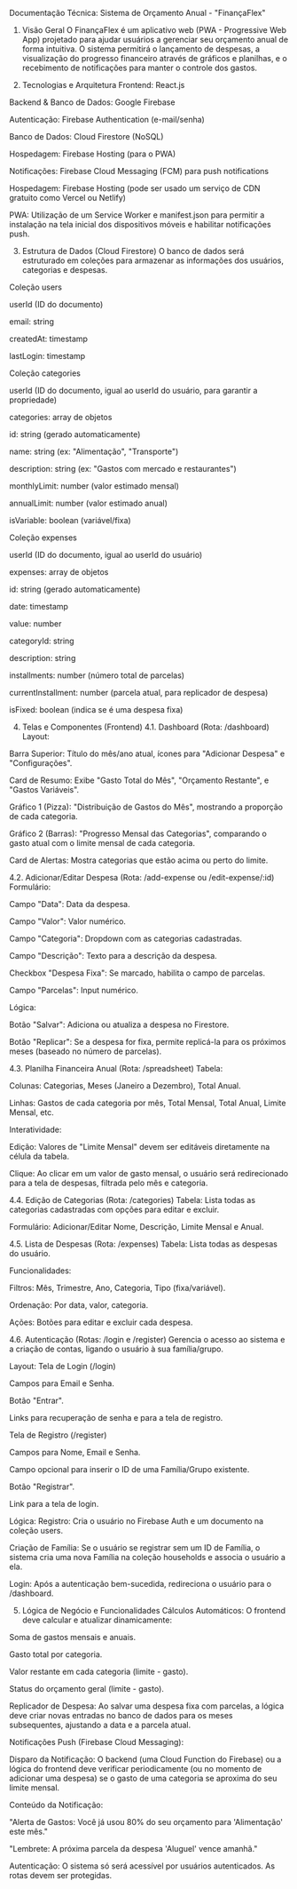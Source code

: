 Documentação Técnica: Sistema de Orçamento Anual - "FinançaFlex"
1. Visão Geral
O FinançaFlex é um aplicativo web (PWA - Progressive Web App) projetado para ajudar usuários a gerenciar seu orçamento anual de forma intuitiva. O sistema permitirá o lançamento de despesas, a visualização do progresso financeiro através de gráficos e planilhas, e o recebimento de notificações para manter o controle dos gastos.

2. Tecnologias e Arquitetura
Frontend: React.js

Backend & Banco de Dados: Google Firebase

Autenticação: Firebase Authentication (e-mail/senha)

Banco de Dados: Cloud Firestore (NoSQL)

Hospedagem: Firebase Hosting (para o PWA)

Notificações: Firebase Cloud Messaging (FCM) para push notifications

Hospedagem: Firebase Hosting (pode ser usado um serviço de CDN gratuito como Vercel ou Netlify)

PWA: Utilização de um Service Worker e manifest.json para permitir a instalação na tela inicial dos dispositivos móveis e habilitar notificações push.

3. Estrutura de Dados (Cloud Firestore)
O banco de dados será estruturado em coleções para armazenar as informações dos usuários, categorias e despesas.

Coleção users

userId (ID do documento)

email: string

createdAt: timestamp

lastLogin: timestamp

Coleção categories

userId (ID do documento, igual ao userId do usuário, para garantir a propriedade)

categories: array de objetos

id: string (gerado automaticamente)

name: string (ex: "Alimentação", "Transporte")

description: string (ex: "Gastos com mercado e restaurantes")

monthlyLimit: number (valor estimado mensal)

annualLimit: number (valor estimado anual)

isVariable: boolean (variável/fixa)

Coleção expenses

userId (ID do documento, igual ao userId do usuário)

expenses: array de objetos

id: string (gerado automaticamente)

date: timestamp

value: number

categoryId: string

description: string

installments: number (número total de parcelas)

currentInstallment: number (parcela atual, para replicador de despesa)

isFixed: boolean (indica se é uma despesa fixa)

4. Telas e Componentes (Frontend)
4.1. Dashboard (Rota: /dashboard)
Layout:

Barra Superior: Título do mês/ano atual, ícones para "Adicionar Despesa" e "Configurações".

Card de Resumo: Exibe "Gasto Total do Mês", "Orçamento Restante", e "Gastos Variáveis".

Gráfico 1 (Pizza): "Distribuição de Gastos do Mês", mostrando a proporção de cada categoria.

Gráfico 2 (Barras): "Progresso Mensal das Categorias", comparando o gasto atual com o limite mensal de cada categoria.

Card de Alertas: Mostra categorias que estão acima ou perto do limite.

4.2. Adicionar/Editar Despesa (Rota: /add-expense ou /edit-expense/:id)
Formulário:

Campo "Data": Data da despesa.

Campo "Valor": Valor numérico.

Campo "Categoria": Dropdown com as categorias cadastradas.

Campo "Descrição": Texto para a descrição da despesa.

Checkbox "Despesa Fixa": Se marcado, habilita o campo de parcelas.

Campo "Parcelas": Input numérico.

Lógica:

Botão "Salvar": Adiciona ou atualiza a despesa no Firestore.

Botão "Replicar": Se a despesa for fixa, permite replicá-la para os próximos meses (baseado no número de parcelas).

4.3. Planilha Financeira Anual (Rota: /spreadsheet)
Tabela:

Colunas: Categorias, Meses (Janeiro a Dezembro), Total Anual.

Linhas: Gastos de cada categoria por mês, Total Mensal, Total Anual, Limite Mensal, etc.

Interatividade:

Edição: Valores de "Limite Mensal" devem ser editáveis diretamente na célula da tabela.

Clique: Ao clicar em um valor de gasto mensal, o usuário será redirecionado para a tela de despesas, filtrada pelo mês e categoria.

4.4. Edição de Categorias (Rota: /categories)
Tabela: Lista todas as categorias cadastradas com opções para editar e excluir.

Formulário: Adicionar/Editar Nome, Descrição, Limite Mensal e Anual.

4.5. Lista de Despesas (Rota: /expenses)
Tabela: Lista todas as despesas do usuário.

Funcionalidades:

Filtros: Mês, Trimestre, Ano, Categoria, Tipo (fixa/variável).

Ordenação: Por data, valor, categoria.

Ações: Botões para editar e excluir cada despesa.

4.6. Autenticação (Rotas: /login e /register)
Gerencia o acesso ao sistema e a criação de contas, ligando o usuário à sua família/grupo.

Layout:
Tela de Login (/login)

Campos para Email e Senha.

Botão "Entrar".

Links para recuperação de senha e para a tela de registro.

Tela de Registro (/register)

Campos para Nome, Email e Senha.

Campo opcional para inserir o ID de uma Família/Grupo existente.

Botão "Registrar".

Link para a tela de login.

Lógica:
Registro: Cria o usuário no Firebase Auth e um documento na coleção users.

Criação de Família: Se o usuário se registrar sem um ID de Família, o sistema cria uma nova Família na coleção households e associa o usuário a ela.

Login: Após a autenticação bem-sucedida, redireciona o usuário para o /dashboard.

5. Lógica de Negócio e Funcionalidades
Cálculos Automáticos: O frontend deve calcular e atualizar dinamicamente:

Soma de gastos mensais e anuais.

Gasto total por categoria.

Valor restante em cada categoria (limite - gasto).

Status do orçamento geral (limite - gasto).

Replicador de Despesa: Ao salvar uma despesa fixa com parcelas, a lógica deve criar novas entradas no banco de dados para os meses subsequentes, ajustando a data e a parcela atual.

Notificações Push (Firebase Cloud Messaging):

Disparo da Notificação: O backend (uma Cloud Function do Firebase) ou a lógica do frontend deve verificar periodicamente (ou no momento de adicionar uma despesa) se o gasto de uma categoria se aproxima do seu limite mensal.

Conteúdo da Notificação:

"Alerta de Gastos: Você já usou 80% do seu orçamento para 'Alimentação' este mês."

"Lembrete: A próxima parcela da despesa 'Aluguel' vence amanhã."

Autenticação: O sistema só será acessível por usuários autenticados. As rotas devem ser protegidas.
